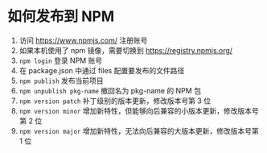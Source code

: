 # 如何发布到 NPM

1. 访问 https://www.npmjs.com/ 注册账号
2. 如果本机使用了 npm 镜像，需要切换到 https://registry.npmjs.org/
3. `npm login` 登录 NPM 账号
4. 在 package.json 中通过 files 配置要发布的文件路径
5. `npm publish` 发布当前项目
6. `npm unpublish pkg-name` 撤回名为 pkg-name 的 NPM 包
7. `npm version patch` 补丁级别的版本更新，修改版本号第 3 位
8. `npm version minor` 增加新特性，但能够向后兼容的小版本更新，修改版本号第 2 位
9. `npm version major` 增加新特性，无法向后兼容的大版本更新，修改版本号第 1 位